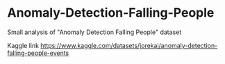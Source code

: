# Anomaly-Detection-Falling-People
Small analysis of "Anomaly Detection Falling People" dataset

Kaggle link https://www.kaggle.com/datasets/jorekai/anomaly-detection-falling-people-events
